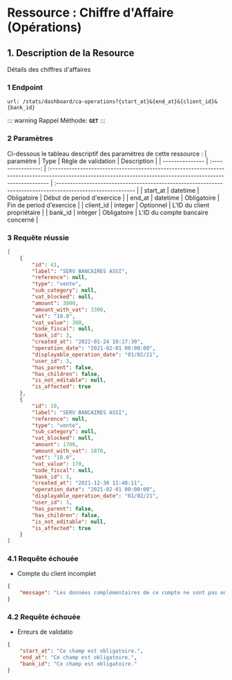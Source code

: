 # Ressource : Chiffre d'Affaire (Opérations)

## 1. Description de la Resource

Détails des chiffres d'affaires


### 1 Endpoint

```
url: /stats/dashboard/ca-operations?{start_at}&{end_at}&{client_id}&{bank_id}
```

::: warning Rappel
Méthode: **`GET`**
:::

### 2 Paramètres

Ci-dessous le tableau descriptif des paramètres de cette ressource :
| paramètre | Type | Règle de validation | Description |
| --------------- | :----------------: | :------------------------------------------------------------------------------------------------------------------------------------------------------------ | :---------------------------------------------------------------------------------------------------------- |
| start_at | datetime | Obligatoire | Début de period d'exercice |
| end_at | datetime | Obligatoire | Fin de period d'exercice |
| client_id | integer | Optionnel | L'ID du client propriétaire |
| bank_id | integer | Obligatoire | L'ID du compte bancaire concerné |

### 3 Requête réussie

```json
[
    {
        "id": 41,
        "label": "SERV BANCAIRES ASSI",
        "reference": null,
        "type": "vente",
        "sub_category": null,
        "vat_blocked": null,
        "amount": 3000,
        "amount_with_vat": 3300,
        "vat": "10.0",
        "vat_value": 300,
        "code_fiscal": null,
        "bank_id": 3,
        "created_at": "2022-01-24 19:17:30",
        "operation_date": "2021-02-01 00:00:00",
        "displayable_operation_date": "01/02/21",
        "user_id": 3,
        "has_parent": false,
        "has_children": false,
        "is_not_editable": null,
        "is_affected": true
    },
    {
        "id": 10,
        "label": "SERV BANCAIRES ASSI",
        "reference": null,
        "type": "vente",
        "sub_category": null,
        "vat_blocked": null,
        "amount": 1700,
        "amount_with_vat": 1870,
        "vat": "10.0",
        "vat_value": 170,
        "code_fiscal": null,
        "bank_id": 3,
        "created_at": "2021-12-30 11:48:11",
        "operation_date": "2021-02-01 00:00:00",
        "displayable_operation_date": "01/02/21",
        "user_id": 3,
        "has_parent": false,
        "has_children": false,
        "is_not_editable": null,
        "is_affected": true
    }
]
```

### 4.1 Requête échouée

* Compte du client incomplet

```json
{
    "message": "Les données complémentaires de ce compte ne sont pas encore définies."
}
```

### 4.2 Requête échouée

* Erreurs de validatio

```json
{
    "start_at": "Ce champ est obligatoire.",
    "end_at": "Ce champ est obligatoire.",
    "bank_id": "Ce champ est obligatoire."
}
```
